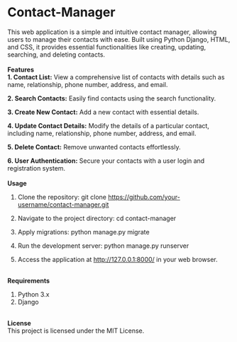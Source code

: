 # Contact-Manager
This web application is a simple and intuitive contact manager, allowing users to manage their contacts with ease. Built using Python Django, HTML, and CSS, it provides essential functionalities like creating, updating, searching, and deleting contacts.<br><br>
**Features** <br>
**1. Contact List:** View a comprehensive list of contacts with details such as name, relationship, phone number, address, and email.<br>

**2. Search Contacts:** Easily find contacts using the search functionality.<br>

**3. Create New Contact:** Add a new contact with essential details.<br>

**4. Update Contact Details:** Modify the details of a particular contact, including name, relationship, phone number, address, and email.<br>

**5. Delete Contact:** Remove unwanted contacts effortlessly.<br>

**6. User Authentication:** Secure your contacts with a user login and registration system.<br><br>
**Usage** <br>
1. Clone the repository: git clone https://github.com/your-username/contact-manager.git<br>

2. Navigate to the project directory: cd contact-manager<br>
3. Apply migrations: python manage.py migrate<br>
4. Run the development server: python manage.py runserver<br>
5. Access the application at http://127.0.0.1:8000/ in your web browser.<br><br>


**Requirements**<br>
1. Python 3.x<br>
2. Django<br><br>


**License**<br>
This project is licensed under the MIT License.





